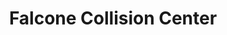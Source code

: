 ---
title: "Falcone Collision Center"
url: /indianapolis/falcone-collision-center/
shop: Autowerkstatt
---